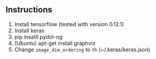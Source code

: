 ## Instructions

1. Install tensorflow (tested with version 0.12.1)
2. Install keras
3. pip insatll pydot-ng
4. (Ubuntu) apt-get install graphviz
5. Change ``image_dim_ordering`` to `th` (~/.keras/keras.json)